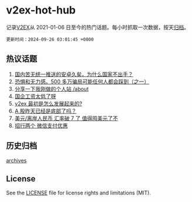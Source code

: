 # v2ex-hot-hub

 记录[V2EX](https://www.v2ex.com/)从 2021-01-06 日至今的热门话题。每小时抓取一次数据，按天[归档](archives)。

`更新时间：2024-09-26 03:01:45 +0800`

## 热议话题

1. [国内苦无统一推送的安卓久矣，为什么国家不出手？](https://www.v2ex.com/t/1075585)
1. [恐惧和无力感。500 多万骗局可能任何人都会踩到（之一）](https://www.v2ex.com/t/1075618)
1. [分享一下我刚做的个人站 /about](https://www.v2ex.com/t/1075558)
1. [国企工资太低了呀](https://www.v2ex.com/t/1075664)
1. [v2ex 最初是怎么发展起来的?](https://www.v2ex.com/t/1075635)
1. [A 股昨天已经是底部了吗？](https://www.v2ex.com/t/1075570)
1. [美元/离岸人民币 汇率破 7 了 值得囤美元了不](https://www.v2ex.com/t/1075575)
1. [招行两个 微信支付优惠](https://www.v2ex.com/t/1075620)

## 历史归档

[archives](archives)

## License

See the [LICENSE](LICENSE) file for license rights and limitations (MIT).
